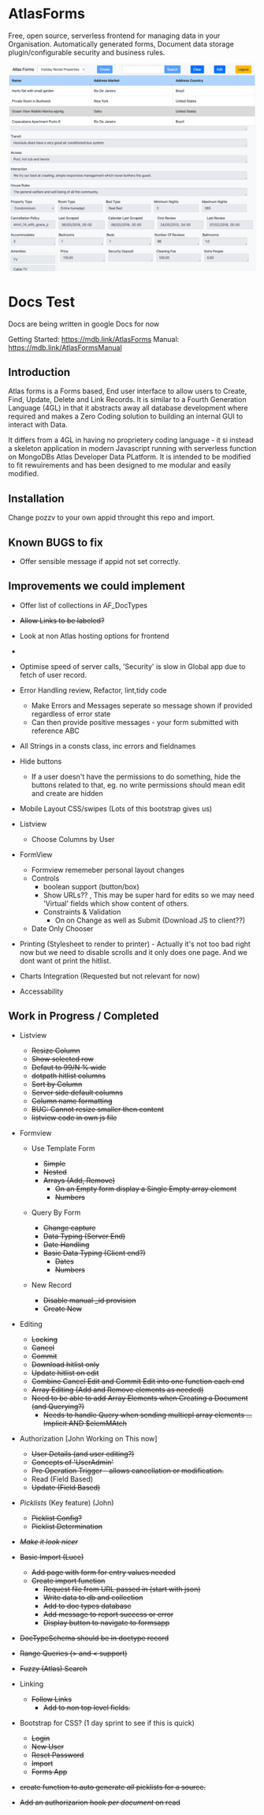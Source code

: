 # AtlasForms

Free, open source, serverless frontend for managing data in your Organisation. Automatically generated forms, Document data storage plugin/configurable security and business rules.

![screenshot of atlas forms](https://github.com/mongodb-developer/AtlasForms/blob/main/AFScreenshot.png?raw=true)

# Docs Test

Docs are being written in google Docs for now

Getting Started: https://mdb.link/AtlasForms
Manual: https://mdb.link/AtlasFormsManual


## Introduction

Atlas forms is a Forms based, End user interface to allow users to Create, Find, Update, Delete and Link Records. It is similar to a Fourth Generation Language (4GL) in that it abstracts away all
database development where required and makes a Zero Coding solution to building an internal GUI
to interact with Data.

It differs from a 4GL in having no proprietery coding language - it si instead a skeleton application in modern Javascript running with serverless function on MongoDBs Atlas Developer Data PLatform. It is intended to be modified to fit rewuirements and has been designed to me modular and easily modified.

## Installation



Change pozzv to your own appid throught this repo and import.


## Known BUGS to fix

- Offer sensible message if appid not set correctly.



## Improvements we could implement

- Offer list of collections in AF_DocTypes
- ~~Allow Links to be labeled?~~ 

- Look at non Atlas hosting options for frontend
- 
- Optimise speed of server calls, 'Security' is slow in Global app due to fetch of user record.

- Error Handling review, Refactor, lint,tidy code
  - Make Errors and Messages seperate so message shown if provided regardless of error state
  - Can then provide positive messages - your form submitted with reference ABC

- All Strings in a consts class, inc errors and fieldnames

- Hide buttons
  - If a user doesn't have the permissions to do something, hide the buttons related to that, eg. no write permissions should mean edit  and create are hidden

- Mobile Layout CSS/swipes (Lots of this bootstrap gives us)

- Listview
  - Choose Columns by User 

- FormView
    - Formview rememeber personal layout changes
    - Controls
      - boolean support (button/box)
      - Show URLs?? , This may be super hard for edits so we may need 'Virtual' fields which show content of others.
      - Constraints & Validation 
        - On on Change as well as Submit (Download JS to client??)
    - Date Only Chooser
    
- Printing (Stylesheet to render to printer) - Actually it's not too bad right now but we need 
to disable scrolls and it only does one page. And we dont want ot print the hitlist.

- Charts Integration (Requested but not relevant for now)
- Accessability


  



## Work in Progress / Completed

- Listview
  - ~~Resize Column~~
  - ~~Show selected row~~
  - ~~Defaut to 99/N % wide~~
  - ~~dotpath hitlist columns~~
  - ~~Sort by Column~~
  - ~~Server side default columns~~
  - ~~Column name formatting~~
  - ~~BUG: Cannot resize smaller then content~~
  - ~~listview code in own js file~~
  
- Formview
  - Use Template Form
    - ~~Simple~~
    - ~~Nested~~
    - ~~Arrays (Add, Remove)~~
      - ~~On an Empty form display a Single Empty array element~~
      - ~~Numbers~~
      
  - Query By Form
    - ~~Change capture~~
    - ~~Data Typing (Server End)~~
    - ~~Date Handling~~  
    - ~~Basic Data Typing (Client end?)~~
      - ~~Dates~~
      - ~~Numbers~~

  - New Record
    - ~~Disable manual _id provision~~
    - ~~Create New~~


- Editing
  - ~~Locking~~
  - ~~Cancel~~
  - ~~Commit~~
  - ~~Download hitlist only~~
  - ~~Update hitlist on edit~~
  -  ~~Combine Cancel Edit and Commit Edit into one function each end~~
  - ~~Array Editing (Add and Remove elements as needed)~~
  - ~~Need to be able to add Array Elements when Creating a Document (and Querying?)~~
    - ~~Needs to handle Query when sending multiepl array elements ... Implicit AND $elemMAtch~~


- Authorization [John Working on This now]
  - ~~User Details (and user editing?)~~
  - ~~Concepts of 'UserAdmin'~~
  - ~~Pre Operation Trigger - allows cancellation or modification.~~
  - Read (Field Based)
  - ~~Update (Field Based)~~

- *Picklists* (Key feature) (John)
  - ~~Picklist Config?~~
  - ~~Picklist Determination~~
  
- ~~*Make it look nicer*~~

- ~~Basic Import (Luce)~~
  - ~~Add  page with form for entry values needed~~  
  - ~~Create import function~~
    - ~~Request file from URL passed in (start with json)~~    
    - ~~Write data to db and collection~~
    - ~~Add to doc types database~~
    - ~~Add message to report success or error~~
    - ~~Display button to navigate to formsapp~~
- ~~DocTypeSchema should be in doctype record~~

- ~~Range Queries (> and < support)~~
- ~~Fuzzy (Atlas) Search~~
  
- Linking 
  - ~~Follow Links~~
    - ~~Add to non top level fields.~~ 

- Bootstrap for CSS? (1 day sprint to see if this is quick)
  - ~~Login~~
  - ~~New User~~
  - ~~Reset Password~~
  - ~~Import~~
  - ~~Forms App~~

- ~~create function  to auto generate *all* picklists for a source.~~

 
- ~~Add an authorizarion hook *per document* on read~~
